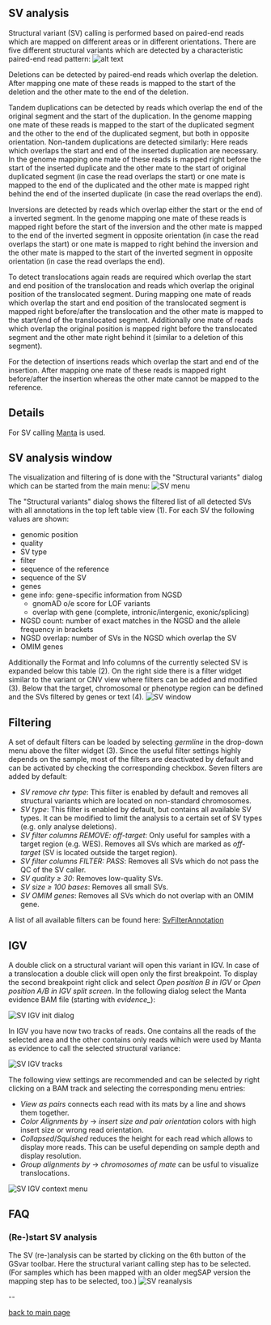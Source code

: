 ## SV analysis

Structural variant (SV) calling is performed based on paired-end reads which are mapped on different areas or in different orientations.
There are five different structural variants which are detected by a characteristic paired-end read pattern:
![alt text](sv_read_pattern.png)

Deletions can be detected by paired-end reads which overlap the deletion. After mapping one mate of these reads is mapped to the start of the deletion and the other mate to the end of the deletion. 

Tandem duplications can be detected by reads which overlap the end of the original segment and the start of the duplication. In the genome mapping one mate of these reads is mapped to the start of the duplicated segment and the other to the end of the duplicated segment, but both in opposite orientation. Non-tandem duplications are detected similarly: Here reads which overlaps the start and end of the inserted duplication are necessary. In the genome mapping one mate of these reads is mapped right before the start of the inserted duplicate and the other mate to the start of original duplicated segment (in case the read overlaps the start) or one mate is mapped to the end of the duplicated and the other mate is mapped right behind the end of the inserted duplicate (in case the read overlaps the end).

Inversions are detected by reads which overlap either the start or the end of a inverted segment. In the genome mapping one mate of these reads is mapped right before the start of the inversion and the other mate is mapped to the end of the inverted segment in opposite orientation (in case the read overlaps the start) or one mate is mapped to right behind the inversion and the other mate is mapped to the start of the inverted segment in opposite orientation (in case the read overlaps the end).

To detect translocations again reads are required which overlap the start and end position of the translocation and reads which overlap the original position of the translocated segment. During mapping one mate of reads which overlap the start and end position of the translocated segment is mapped right before/after the translocation and the other mate is mapped to the start/end of the translocated segment. Additionally one mate of reads which overlap the original position is mapped right before the translocated segment and the other mate right behind it (similar to a deletion of this segment).

For the detection of insertions reads which overlap the start and end of the insertion. After mapping one mate of these reads is mapped right before/after the insertion whereas the other mate cannot be mapped to the reference.


## Details

For SV calling [Manta](https://github.com/Illumina/manta) is used.

## SV analysis window

The visualization and filtering of is done with the "Structural variants" dialog which can be started from the main menu:
![SV menu](sv_menu.png)

The "Structural variants" dialog shows the filtered list of all detected SVs with all annotations in the top left table view (1). For each SV the following values are shown:

* genomic position
* quality
* SV type
* filter
* sequence of the reference
* sequence of the SV
* genes
* gene info: gene-specific information from NGSD
	* gnomAD o/e score for LOF variants
	* overlap with gene (complete, intronic/intergenic, exonic/splicing) 
* NGSD count: number of exact matches in the NGSD and the allele frequency in brackets
* NGSD overlap: number of SVs in the NGSD which overlap the SV
* OMIM genes	

Additionally the Format and Info columns of the currently selected SV is expanded below this table (2). On the right side there is a filter widget similar to the variant or CNV view where filters can be added and modified (3). Below that the target, chromosomal or phenotype region can be defined and the SVs filtered by genes or text (4). 
![SV window](sv_window.png)

## Filtering

A set of default filters can be loaded by selecting *germline* in the drop-down menu above the filter widget (3). Since the useful filter settings highly depends on the sample, most of the filters are deactivated by default and can be activated by checking the corresponding checkbox. Seven filters are added by default:

* *SV remove chr type*: This filter is enabled by default and removes all structural variants which are located on non-standard chromosomes.
* *SV type*: This filter is enabled by default, but contains all available SV types. It can be modified to limit the analysis to a certain set of SV types (e.g. only analyse deletions).
* *SV filter columns REMOVE: off-target*: Only useful for samples with a target region (e.g. WES). Removes all SVs which are marked as *off-target* (SV is located outside the target region).
* *SV filter columns FILTER: PASS*: Removes all SVs which do not pass the QC of the SV caller.
* *SV quality ≥ 30*: Removes low-quality SVs.
* *SV size ≥ 100 bases*: Removes all small SVs.
* *SV OMIM genes*: Removes all SVs which do not overlap with an OMIM gene.

A list of all available filters can be found here: [SvFilterAnnotation](https://github.com/imgag/ngs-bits/blob/master/doc/tools/SvFilterAnnotations.md)

## IGV

A double click on a structural variant will open this variant in IGV. In case of a translocation a double click will open only the first breakpoint. To display the second breakpoint right click and select *Open position B in IGV* or *Open position A/B in IGV split screen*. In the following dialog select the Manta evidence BAM file (starting with *evidence_*):

![SV IGV init dialog](sv_igv_initdlg.png)

In IGV you have now two tracks of reads. One contains all the reads of the selected area and the other contains only reads wihich were used by Manta as evidence to call the selected structural variance:

![SV IGV tracks](sv_igv_tracks.png)

The following view settings are recommended and can be selected by right clicking on a BAM track and selecting the corresponding menu entries:

* *View as pairs* connects each read with its mats by a line and shows them together.
* *Color Alignments by* -> *insert size and pair orientation* colors with high insert size or wrong read orientation.
* *Collapsed*/*Squished* reduces the height for each read which allows to display more reads. This can be useful depending on sample depth and display resolution.
* *Group alignments by* -> *chromosomes of mate* can be usful to visualize translocations.

![SV IGV context menu](sv_igv_contextMenu)



## FAQ

### (Re-)start SV analysis

The SV (re-)analysis can be started by clicking on the 6th button of the GSvar toolbar. Here the structural variant calling step has to be selected. (For samples which has been mapped with an older megSAP version the mapping step has to be selected, too.)
![SV reanalysis](sv_reanalysis.png)


--

[back to main page](index.md)

























